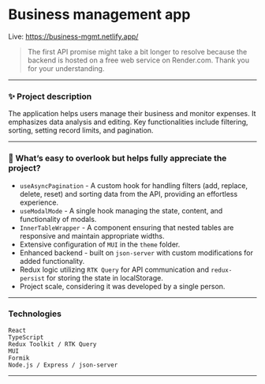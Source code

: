 # Business management app

Live: https://business-mgmt.netlify.app/

> The first API promise might take a bit longer to resolve because the backend is hosted on a free web service on Render.com. Thank you for your understanding.

---

### ✨ Project description

The application helps users manage their business and monitor expenses. It emphasizes data analysis and editing. Key functionalities include filtering, sorting, setting record limits, and pagination.

---

### 🙌 What’s easy to overlook but helps fully appreciate the project?

- `useAsyncPagination` - A custom hook for handling filters (add, replace, delete, reset) and sorting data from the API, providing an effortless experience.
- `useModalMode` - A single hook managing the state, content, and functionality of modals.
- `InnerTableWrapper` - A component ensuring that nested tables are responsive and maintain appropriate widths.
- Extensive configuration of `MUI` in the `theme` folder.
- Enhanced backend - built on `json-server` with custom modifications for added functionality.
- Redux logic utilizing `RTK Query` for API communication and `redux-persist` for storing the state in localStorage.
- Project scale, considering it was developed by a single person.

---

### Technologies

```
React
TypeScript
Redux Toolkit / RTK Query
MUI
Formik
Node.js / Express / json-server
```

---
